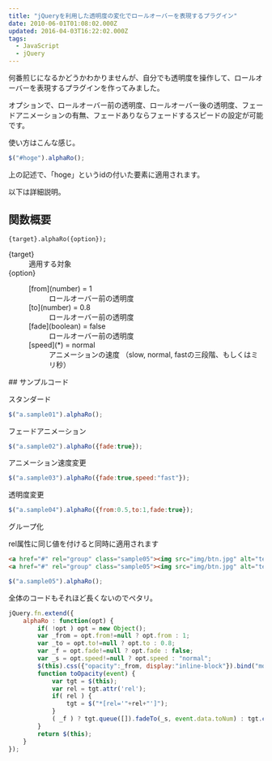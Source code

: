 ```yaml
---
title: "jQueryを利用した透明度の変化でロールオーバーを表現するプラグイン"
date: 2010-06-01T01:08:02.000Z
updated: 2016-04-03T16:22:02.000Z
tags: 
  - JavaScript
  - jQuery
---
```


何番煎じになるかどうかわかりませんが、自分でも透明度を操作して、ロールオーバーを表現するプラグインを作ってみました。

オプションで、ロールオーバー前の透明度、ロールオーバー後の透明度、フェードアニメーションの有無、フェードありならフェードするスピードの設定が可能です。

使い方はこんな感じ。

```javascript
$("#hoge").alphaRo();
```

上の記述で、「hoge」というidの付いた要素に適用されます。

以下は詳細説明。


## 関数概要

`{target}.alphaRo({option});`

<dl><dt>{target}</dt><dd>適用する対象</dd><dt>{option}</dt><dd><dl><dt>[from](number) = 1</dt><dd>ロールオーバー前の透明度</dd><dt>[to](number) = 0.8</dt><dd>ロールオーバー前の透明度</dd><dt>[fade](boolean) = false</dt><dd>ロールオーバー前の透明度</dd><dt>[speed](*) = normal</dt><dd>アニメーションの速度  
 （slow, normal, fastの三段階、もしくはミリ秒）</dd></dl></dd></dl>
## サンプルコード

スタンダード

```javascript
$("a.sample01").alphaRo();
```

フェードアニメーション

```javascript
$("a.sample02").alphaRo({fade:true});
```

アニメーション速度変更

```javascript
$("a.sample03").alphaRo({fade:true,speed:"fast"});
```

透明度変更

```javascript
$("a.sample04").alphaRo({from:0.5,to:1,fade:true});
```

グループ化

rel属性に同じ値を付けると同時に適用されます

```html
<a href="#" rel="group" class="sample05"><img src="img/btn.jpg" alt="test" border="0" /></a>
<a href="#" rel="group" class="sample05"><img src="img/btn.jpg" alt="test" border="0" /></a>
```

```javascript
$("a.sample05").alphaRo();
```

全体のコードもそれほど長くないのでペタリ。

```javascript
jQuery.fn.extend({
	alphaRo : function(opt) {
		if( !opt ) opt = new Object();
		var _from = opt.from!=null ? opt.from : 1;
		var _to = opt.to!=null ? opt.to : 0.8;
		var _f = opt.fade!=null ? opt.fade : false;
		var _s = opt.speed!=null ? opt.speed : "normal";
		$(this).css({"opacity":_from, display:"inline-block"}).bind("mouseenter", {toNum:_to}, toOpacity).bind("mouseleave", {toNum:_from}, toOpacity);
		function toOpacity(event) {
			var tgt = $(this);
			var rel = tgt.attr('rel');
			if( rel ) {
				tgt = $("*[rel='"+rel+"']");
			}
			( _f ) ? tgt.queue([]).fadeTo(_s, event.data.toNum) : tgt.css("opacity", event.data.toNum);
		}
		return $(this);
	}
});
```